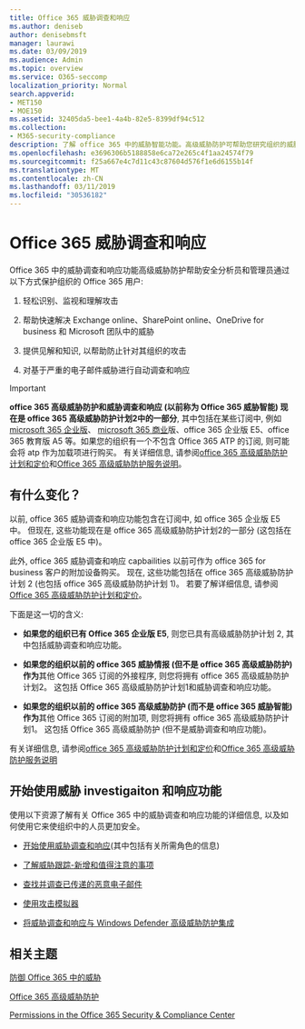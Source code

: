 ```yaml
---
title: Office 365 威胁调查和响应
ms.author: deniseb
author: denisebmsft
manager: laurawi
ms.date: 03/09/2019
ms.audience: Admin
ms.topic: overview
ms.service: O365-seccomp
localization_priority: Normal
search.appverid:
- MET150
- MOE150
ms.assetid: 32405da5-bee1-4a4b-82e5-8399df94c512
ms.collection:
- M365-security-compliance
description: 了解 office 365 中的威胁智能功能。高级威胁防护可帮助您研究组织的威胁、响应恶意软件、网络钓鱼和 Office 365 已代表您检测到的其他攻击, 并搜索威胁指示器.
ms.openlocfilehash: e3696306b5188858e6ca72e265c4f1aa24574f79
ms.sourcegitcommit: f25a667e4c7d11c43c87604d576f1e6d6155b14f
ms.translationtype: MT
ms.contentlocale: zh-CN
ms.lasthandoff: 03/11/2019
ms.locfileid: "30536182"
---
```

# <a name="office-365-threat-investigation-and-response"></a>Office 365 威胁调查和响应

Office 365 中的威胁调查和响应功能高级威胁防护帮助安全分析员和管理员通过以下方式保护组织的 Office 365 用户:
  
1. 轻松识别、监视和理解攻击
    
2. 帮助快速解决 Exchange online、SharePoint online、OneDrive for business 和 Microsoft 团队中的威胁
    
3. 提供见解和知识, 以帮助防止针对其组织的攻击

4. 对基于严重的电子邮件威胁进行自动调查和响应
    
> [!IMPORTANT]
> **office 365 高级威胁防护和威胁调查和响应 (以前称为 Office 365 威胁智能) 现在是 office 365 高级威胁防护计划2中的一部分**, 其中包括在某些订阅中, 例如[microsoft 365 企业版](https://www.microsoft.com/microsoft-365/enterprise/home)、 [microsoft 365 商业](https://www.microsoft.com/microsoft-365/business)版、office 365 企业版 E5、office 365 教育版 A5 等。如果您的组织有一个不包含 Office 365 ATP 的订阅, 则可能会将 atp 作为加载项进行购买。 有关详细信息, 请参阅[office 365 高级威胁防护计划和定价](https://products.office.com/exchange/advance-threat-protection)和[Office 365 高级威胁防护服务说明](https://docs.microsoft.com/office365/servicedescriptions/office-365-advanced-threat-protection-service-description#whats-new-in-office-365-advanced-threat-protection-atp)。 
  
## <a name="whats-changing"></a>有什么变化？

以前, office 365 威胁调查和响应功能包含在订阅中, 如 office 365 企业版 E5 中。 但现在, 这些功能现在是 office 365 高级威胁防护计划2的一部分 (这包括在 office 365 企业版 E5 中)。 

此外, office 365 威胁调查和响应 capbailities 以前可作为 office 365 for business 客户的附加设备购买。 现在, 这些功能包括在 office 365 高级威胁防护计划 2 (也包括 office 365 高级威胁防护计划 1)。 若要了解详细信息, 请参阅[Office 365 高级威胁防护计划和定价](https://products.office.com/exchange/advance-threat-protection)。

下面是这一切的含义:

- **如果您的组织已有 Office 365 企业版 E5**, 则您已具有高级威胁防护计划 2, 其中包括威胁调查和响应功能。

- **如果您的组织以前的 office 365 威胁情报 (但不是 office 365 高级威胁防护) 作为**其他 Office 365 订阅的外接程序, 则您将拥有 office 365 高级威胁防护计划2。 这包括 Office 365 高级威胁防护计划1和威胁调查和响应功能。 

- **如果您的组织以前的 office 365 高级威胁防护 (而不是 office 365 威胁智能) 作为**其他 Office 365 订阅的附加项, 则您将拥有 office 365 高级威胁防护计划1。 这包括 Office 365 高级威胁防护 (但不是威胁调查和响应功能)。

有关详细信息, 请参阅[office 365 高级威胁防护计划和定价](https://products.office.com/exchange/advance-threat-protection)和[Office 365 高级威胁防护服务说明](https://docs.microsoft.com/office365/servicedescriptions/office-365-advanced-threat-protection-service-description#whats-new-in-office-365-advanced-threat-protection-atp)

## <a name="get-started-with-threat-investigaiton-and-response-capabilities"></a>开始使用威胁 investigaiton 和响应功能

使用以下资源了解有关 Office 365 中的威胁调查和响应功能的详细信息, 以及如何使用它来使组织中的人员更加安全。
  
- [开始使用威胁调查和响应](get-started-with-ti.md)(其中包括有关所需角色的信息) 
    
- [了解威胁跟踪-新增和值得注意的事项](threat-trackers.md)
    
- [查找并调查已传递的恶意电子邮件](investigate-malicious-email-that-was-delivered.md)
    
- [使用攻击模拟器](attack-simulator.md)
    
- [将威胁调查和响应与 Windows Defender 高级威胁防护集成](integrate-office-365-ti-with-wdatp.md)
    
## <a name="related-topics"></a>相关主题

[防御 Office 365 中的威胁](protect-against-threats.md)
  
[Office 365 高级威胁防护](office-365-atp.md)
  
[Permissions in the Office 365 Security &amp; Compliance Center](permissions-in-the-security-and-compliance-center.md)
 
